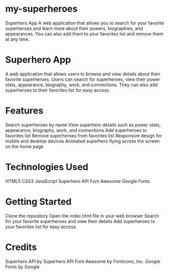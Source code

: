 # my-superheroes
Superhero App A web application that allows you to search for your favorite superheroes and learn more about their powers, biographies, and appearances. You can also add them to your favorites list and remove them at any time.

# Superhero App
A web application that allows users to browse and view details about their favorite superheroes. Users can search for superheroes, view their power stats, appearance, biography, work, and connections. They can also add superheroes to their favorites list for easy access.

# Features
Search superheroes by name
View superhero details such as power stats, appearance, biography, work, and connections
Add superheroes to favorites list
Remove superheroes from favorites list
Responsive design for mobile and desktop devices
Animated superhero flying across the screen on the home page
# Technologies Used
HTML5
CSS3
JavaScript
Superhero API
Font Awesome
Google Fonts

# Getting Started
Clone the repository
Open the index.html file in your web browser
Search for your favorite superheroes and view their details
Add superheroes to your favorites list for easy access


# Credits
Superhero API by Superhero API
Font Awesome by Fonticons, Inc.
Google Fonts by Google
